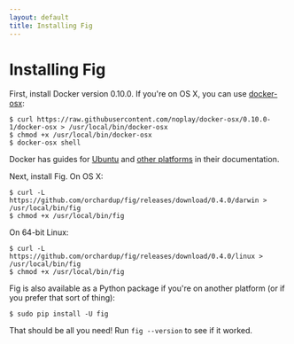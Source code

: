 ```yaml
---
layout: default
title: Installing Fig
---
```


Installing Fig
==============

First, install Docker version 0.10.0. If you're on OS X, you can use [docker-osx](https://github.com/noplay/docker-osx):

    $ curl https://raw.githubusercontent.com/noplay/docker-osx/0.10.0-1/docker-osx > /usr/local/bin/docker-osx
    $ chmod +x /usr/local/bin/docker-osx
    $ docker-osx shell

Docker has guides for [Ubuntu](http://docs.docker.io/en/latest/installation/ubuntulinux/) and [other platforms](http://docs.docker.io/en/latest/installation/) in their documentation.

Next, install Fig. On OS X:

    $ curl -L https://github.com/orchardup/fig/releases/download/0.4.0/darwin > /usr/local/bin/fig
    $ chmod +x /usr/local/bin/fig

On 64-bit Linux:

    $ curl -L https://github.com/orchardup/fig/releases/download/0.4.0/linux > /usr/local/bin/fig
    $ chmod +x /usr/local/bin/fig

Fig is also available as a Python package if you're on another platform (or if you prefer that sort of thing):

    $ sudo pip install -U fig

That should be all you need! Run `fig --version` to see if it worked.
